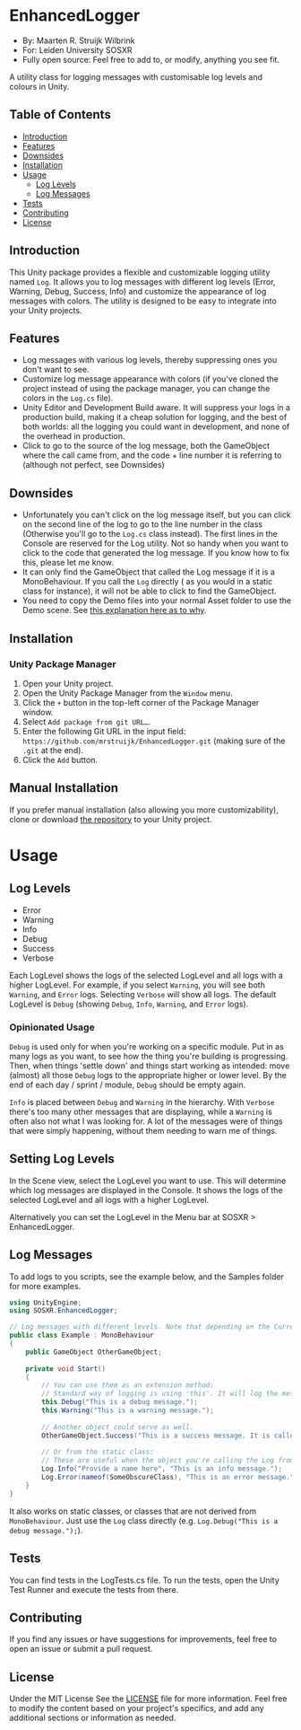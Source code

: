 # EnhancedLogger

- By: Maarten R. Struijk Wilbrink
- For: Leiden University SOSXR
- Fully open source: Feel free to add to, or modify, anything you see fit.

A utility class for logging messages with customisable log levels and colours in Unity.

## Table of Contents

- [Introduction](#introduction)
- [Features](#features)
- [Downsides](#downsides)
- [Installation](#installation)
- [Usage](#usage)
    - [Log Levels](#log-levels)
    - [Log Messages](#log-messages)
- [Tests](#tests)
- [Contributing](#contributing)
- [License](#license)

## Introduction

This Unity package provides a flexible and customizable logging utility named `Log`. It allows you to log messages with
different log levels (Error, Warning, Debug, Success, Info) and customize the appearance of log messages with colors.
The utility is designed to be easy to integrate into your Unity projects.

## Features

- Log messages with various log levels, thereby suppressing ones you don't want to see.
- Customize log message appearance with colors (if you've cloned the project instead of using the package manager, you
  can change the colors in the `Log.cs` file).
- Unity Editor and Development Build aware. It will suppress your logs in a production build, making it a cheap solution
  for logging, and the best of both worlds: all the logging you could want in development, and none of the overhead in
  production.
- Click to go to the source of the log message, both the GameObject where the call came from, and the code + line number
  it is referring to (although not perfect, see Downsides)

## Downsides

- Unfortunately you can't click on the log message itself, but you can click on the second line of the log to go to the
  line number in the class (Otherwise you'll go to the `Log.cs` class instead). The first lines in the Console are
  reserved for the Log utility. Not so handy when you want to click to the code that generated the log message. If you
  know how to fix this, please let me know.
- It can only find the GameObject that called the Log message if it is a MonoBehaviour. If you call the `Log` directly (
  as you would in a static class for instance), it will not be able to click to find the GameObject.
- You need to copy the Demo files into your normal Asset folder to use the Demo scene.
  See [this explanation here as to why](https://forum.unity.com/threads/it-is-not-allowed-to-open-a-scene-in-a-read-only-package-why.1148036/).

## Installation

### Unity Package Manager

1. Open your Unity project.
2. Open the Unity Package Manager from the `Window` menu.
3. Click the `+` button in the top-left corner of the Package Manager window.
4. Select `Add package from git URL…`.
5. Enter the following Git URL in the input field: `https://github.com/mrstruijk/EnhancedLogger.git` (making sure of the
   `.git` at the end).
6. Click the `Add` button.

## Manual Installation

If you prefer manual installation (also allowing you more customizability), clone or
download [the repository](https://github.com/mrstruijk/EnhancedLogger) to your Unity project.

# Usage

## Log Levels

- Error
- Warning
- Info
- Debug
- Success
- Verbose

Each LogLevel shows the logs of the selected LogLevel and all logs with a higher LogLevel. For example, if you select
`Warning`, you will see both `Warning`, and `Error` logs. Selecting `Verbose` will show all logs. The default LogLevel
is `Debug` (showing `Debug`, `Info`, `Warning`, and `Error` logs).

### Opinionated Usage

`Debug` is used only for when you're working on a specific module. Put in as many logs as you want, to see how the thing
you're building is progressing. Then, when things 'settle down' and things start working as intended: move (almost) all
those `Debug` logs to the appropriate higher or lower level. By the end of each day / sprint / module, `Debug` should be
empty again.

`Info` is placed between `Debug` and `Warning` in the hierarchy. With `Verbose` there's too many other messages that are
displaying, while a `Warning` is often also not what I was looking for. A lot of the messages were of things that were
simply happening, without them needing to warn me of things.

## Setting Log Levels

In the Scene view, select the LogLevel you want to use. This will determine which log messages are displayed in the
Console. It shows the logs of the selected LogLevel and all logs with a higher LogLevel.

Alternatively you can set the LogLevel in the Menu bar at SOSXR > EnhancedLogger.

## Log Messages

To add logs to you scripts, see the example below, and the Samples folder for more examples.

```csharp
using UnityEngine;
using SOSXR.EnhancedLogger;

// Log messages with different levels. Note that depending on the CurrentLogLevel, maybe not all messages will be logged.
public class Example : MonoBehaviour
{
    public GameObject OtherGameObject;
    
    private void Start()
    {
        // You can use them as an extension method:
        // Standard way of logging is using 'this'. It will log the message from the current gameobject and print it's name.
        this.Debug("This is a debug message.");
        this.Warning("This is a warning message.");
     
        // Another object could serve as well.   
        OtherGameObject.Success("This is a success message. It is called from another gameobject"); // It will display the name of that other GameObject
        
        // Or from the static class:
        // These are useful when the object you're calling the Log from can be destroyed. Be careful with the second one, thay may cause a NullReferenceException anyway.
        Log.Info("Provide a name here", "This is an info message.");
        Log.Error(nameof(SomeObscureClass), "This is an error message.");
    }
}
```

It also works on static classes, or classes that are not derived from `MonoBehaviour`. Just use the `Log` class
directly (e.g. `Log.Debug("This is a debug message.");`).

## Tests

You can find tests in the LogTests.cs file. To run the tests, open the Unity Test Runner and execute the tests from
there.

## Contributing

If you find any issues or have suggestions for improvements, feel free to open an issue or submit a pull request.

## License

Under the MIT License See the [LICENSE](LICENSE) file for more information.
Feel free to modify the content based on your project's specifics, and add any additional sections or information as
needed.
